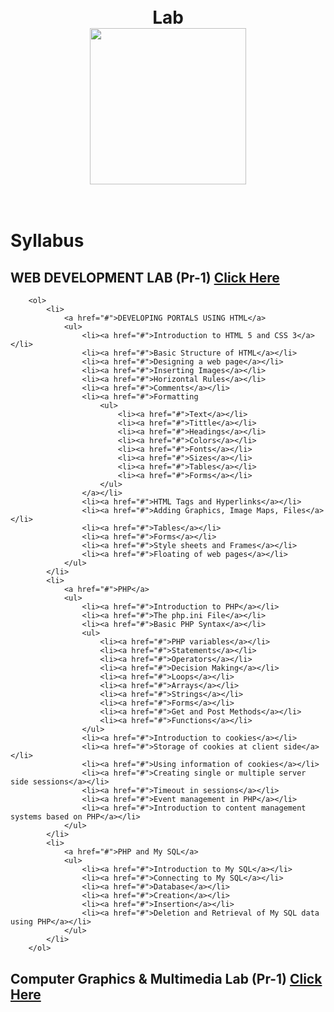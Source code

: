 <h1 align="center">
<br>
  Lab
<br>
<img src="https://github.com/basu021/lab/blob/main/elements/logo.svg" height="250" align="center" />
<br>
<img src="https://img.shields.io/github/last-commit/basu021/lab" alt="">
<img src="https://img.shields.io/github/contributors/basu021/lab" alt="">
<img src="https://img.shields.io/github/stars/basu021?style=social" alt="">
<img src="https://img.shields.io/github/repo-size/basu021/lab" alt="">
<img src="https://img.shields.io/github/languages/code-size/basu021/lab?style=flat-square" alt="">
<img src="https://img.shields.io/github/directory-file-count/basu021/lab?style=flat-square" alt="">
<img src="https://img.shields.io/tokei/lines/github/basu021/lab?style=flat-square" alt="">
<img src="https://img.shields.io/github/issues-pr/basu021/lab?style=flat-square" alt="">
<img src="https://img.shields.io/github/issues/basu021/lab?style=flat-square" alt="">
<img src="https://img.shields.io/github/license/basu021/lab?style=flat-square" alt="">
<br>

</h1>

# Syllabus

## WEB DEVELOPMENT LAB (Pr-1) <a href="">Click Here</a>
        <ol>
            <li>
                <a href="#">DEVELOPING PORTALS USING HTML</a>
                <ul>
                    <li><a href="#">Introduction to HTML 5 and CSS 3</a></li>
                    <li><a href="#">Basic Structure of HTML</a></li>
                    <li><a href="#">Designing a web page</a></li>
                    <li><a href="#">Inserting Images</a></li>
                    <li><a href="#">Horizontal Rules</a></li>
                    <li><a href="#">Comments</a></li>
                    <li><a href="#">Formatting
                        <ul>
                            <li><a href="#">Text</a></li>
                            <li><a href="#">Tittle</a></li>
                            <li><a href="#">Headings</a></li>
                            <li><a href="#">Colors</a></li>
                            <li><a href="#">Fonts</a></li>
                            <li><a href="#">Sizes</a></li>
                            <li><a href="#">Tables</a></li>
                            <li><a href="#">Forms</a></li>
                        </ul>
                    </a></li>
                    <li><a href="#">HTML Tags and Hyperlinks</a></li>
                    <li><a href="#">Adding Graphics, Image Maps, Files</a></li>
                    <li><a href="#">Tables</a></li>
                    <li><a href="#">Forms</a></li>
                    <li><a href="#">Style sheets and Frames</a></li>
                    <li><a href="#">Floating of web pages</a></li>
                </ul>
            </li>
            <li>
                <a href="#">PHP</a>
                <ul>
                    <li><a href="#">Introduction to PHP</a></li>
                    <li><a href="#">The php.ini File</a></li>
                    <li><a href="#">Basic PHP Syntax</a></li>
                    <ul>
                        <li><a href="#">PHP variables</a></li>
                        <li><a href="#">Statements</a></li>
                        <li><a href="#">Operators</a></li>
                        <li><a href="#">Decision Making</a></li>
                        <li><a href="#">Loops</a></li>
                        <li><a href="#">Arrays</a></li>
                        <li><a href="#">Strings</a></li>
                        <li><a href="#">Forms</a></li>
                        <li><a href="#">Get and Post Methods</a></li>
                        <li><a href="#">Functions</a></li>
                    </ul>
                    <li><a href="#">Introduction to cookies</a></li>
                    <li><a href="#">Storage of cookies at client side</a></li>
                    <li><a href="#">Using information of cookies</a></li>
                    <li><a href="#">Creating single or multiple server side sessions</a></li>
                    <li><a href="#">Timeout in sessions</a></li>
                    <li><a href="#">Event management in PHP</a></li>
                    <li><a href="#">Introduction to content management systems based on PHP</a></li>
                </ul>
            </li>
            <li>
                <a href="#">PHP and My SQL</a>
                <ul>
                    <li><a href="#">Introduction to My SQL</a></li>
                    <li><a href="#">Connecting to My SQL</a></li>
                    <li><a href="#">Database</a></li>
                    <li><a href="#">Creation</a></li>
                    <li><a href="#">Insertion</a></li>
                    <li><a href="#">Deletion and Retrieval of My SQL data using PHP</a></li>
                </ul>
            </li>
        </ol>
## Computer Graphics & Multimedia Lab (Pr-1) <a href="">Click Here</a>
